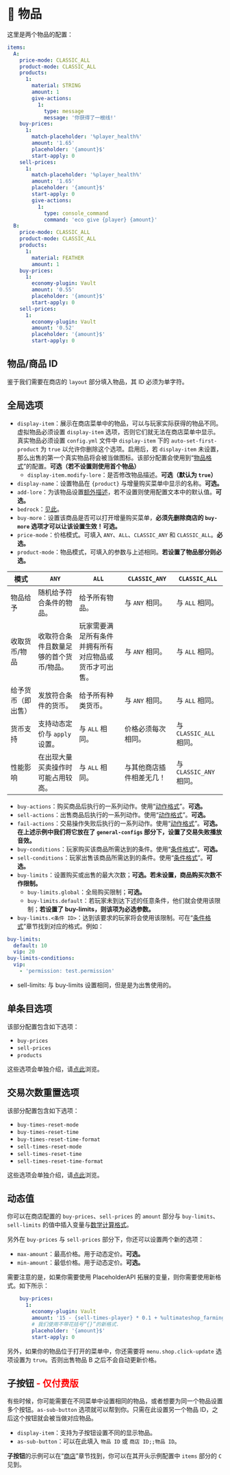 # 🛒 物品

这里是两个物品的配置：

``` YAML
items:
  A:
    price-mode: CLASSIC_ALL
    product-mode: CLASSIC_ALL
    products:
      1:
        material: STRING
        amount: 1
        give-actions:
          1:
            type: message
            message: '你获得了一根线!'
    buy-prices:
      1:
        match-placeholder: '%player_health%'
        amount: '1.65'
        placeholder: '{amount}$'
        start-apply: 0
    sell-prices:
      1:
        match-placeholder: '%player_health%'
        amount: '1.65'
        placeholder: '{amount}$'
        start-apply: 0
        give-actions:
          1:
            type: console_command
            command: 'eco give {player} {amount}'
  B:
    price-mode: CLASSIC_ALL
    product-mode: CLASSIC_ALL
    products:
      1:
        material: FEATHER
        amount: 1
    buy-prices:
      1:
        economy-plugin: Vault
        amount: '0.55'
        placeholder: '{amount}$'
        start-apply: 0
    sell-prices:
      1:
        economy-plugin: Vault
        amount: '0.52'
        placeholder: '{amount}$'
        start-apply: 0
```

## 物品/商品 ID

鉴于我们需要在商店的 `layout` 部分填入物品，其 ID 必须为单字符。

## 全局选项

- `display-item`：展示在商店菜单中的物品，可以与玩家实际获得的物品不同。虚拟物品必须设置 `display-item` 选项，否则它们就无法在商店菜单中显示。真实物品必须设置 `config.yml` 文件中 `display-item` 下的 `auto-set-first-product` 为 `true` 以允许你删除这个选项。启用后，若 `display-item` 未设置，那么出售的第一个真实物品将会被当做图标。该部分配置会使用到“[物品格式](format.itemformat.md)”的配置。**可选（若不设置则使用首个物品）**
    - `display-item.modify-lore`：是否修改物品描述。**可选（默认为 `true`）**
- `display-name`：设置物品在 `{product}` 与增量购买菜单中显示的名称。**可选。**
- `add-lore`：为该物品设置[额外描述](menus.display-item-add-lore.md)，若不设置则使用配置文本中的默认值。**可选。**
- `bedrock`：[见此](menus.bedrock-menus-premium.md)。
- `buy-more`：设置该商品是否可以打开增量购买菜单，**必须先删除商店的 `buy-more` 选项才可以让该设置生效！可选。**
- `price-mode`：价格模式。可填入 `ANY`、`ALL`、`CLASSIC_ANY` 和 `CLASSIC_ALL`。**必选。**
- `product-mode`：物品模式，可填入的参数与上述相同。**若设置了物品部分则必选。**

|模式|`ANY`|`ALL`|`CLASSIC_ANY`|`CLASSIC_ALL`|
|---|---|---|---|---|
|物品给予|随机给予符合条件的物品。|给予所有物品。|与 `ANY` 相同。|与 `ALL` 相同。|
|收取货币/物品|收取符合条件且数量足够的首个货币/物品。|玩家需要满足所有条件并拥有所有对应物品或货币才可出售。|与 `ANY` 相同。|与 `ALL` 相同。|
|给予货币（即出售）|发放符合条件的货币。|给予所有种类货币。|与 `ANY` 相同。|与 `ALL` 相同。|
|货币支持|支持动态定价与 `apply` 设置。|与 `ALL` 相同。|价格必须每次相同。|与 `CLASSIC_ALL` 相同。|
|性能影响|在出现大量买卖操作时可能占用较高。|与 `ALL` 相同。|与其他商店插件相差无几！|与 `CLASSIC_ANY` 相同。|

- `buy-actions`：购买商品后执行的一系列动作。使用“[动作格式](format.action-format.md)”。**可选。**
- `sell-actions`：出售商品后执行的一系列动作。使用“[动作格式](format.action-format.md)”。**可选。**
- `fail-actions`：交易操作失败后执行的一系列动作。使用“[动作格式](format.action-format.md)”。**可选。在上述示例中我们将它放在了 `general-configs` 部分下，设置了交易失败播放音效。**
- `buy-conditions`：玩家购买该商品所需达到的条件。使用“[条件格式](format.condition-format.md)”。**可选。**
- `sell-conditions`：玩家出售该商品所需达到的条件。使用“[条件格式](format.condition-format.md)”。**可选。**
- `buy-limits`：设置购买或出售的最大次数；**可选。若未设置，商品购买次数不作限制。**
    - `buy-limits.global`：全局购买限制；**可选。**
    - `buy-limits.default`：若玩家未到达下述的任意条件，他们就会使用该限制；**若设置了 buy-limits，则该项为必选参数。**
- `buy-limits.<条件 ID>`：达到该要求的玩家将会使用该限制。可在“[条件格式](format.condition-format.md)”章节找到对应的格式。例如：

``` YAML
buy-limits:
  default: 10
  vip: 20
buy-limits-conditions:
  vip:
    - 'permission: test.permission'
```

- sell-limits: 与 buy-limits 设置相同，但是是为出售使用的。

## 单条目选项

该部分配置包含如下选项：

* `buy-prices`
* `sell-prices`
* `products`

这些选项会单独介绍，请[点此]()浏览。

## 交易次数重置选项

该部分配置包含如下选项：

* `buy-times-reset-mode`
* `buy-times-reset-time`
* `buy-times-reset-time-format`
* `sell-times-reset-mode`
* `sell-times-reset-time`
* `sell-times-reset-time-format`

这些选项会单独介绍，请[点此]()浏览。

## 动态值

你可以在商店配置的 `buy-prices`、`sell-prices` 的 `amount` 部分与 `buy-limits`、`sell-limits` 的值中插入变量与[数学计算格式](format.math-calculate-format.md)。

另外在 `buy-prices` 与 `sell-prices` 部分下，你还可以设置两个新的选项：

* `max-amount`：最高价格。用于动态定价。**可选。**
* `min-amount`：最低价格。用于动态定价。**可选。**

需要注意的是，如果你需要使用 PlaceholderAPI 拓展的变量，则你需要使用新格式。如下所示：

``` YAML
    buy-prices:
      1:
        economy-plugin: Vault
        amount: '15 - {sell-times-player} * 0.1 + %ultimateshop_farming_B_sell-times-player% * 0.1'
        # 我们使用不带花括号“{}”的新格式.
        placeholder: '{amount}$'
        start-apply: 0
```

另外，如果你的物品位于打开的菜单中，你还需要将 `menu.shop.click-update` 选项设置为 `true`。否则出售物品 B 之后不会自动更新价格。

## 子按钮 <font color="red">- 仅付费版</font>

有些时候，你可能需要在不同菜单中设置相同的物品，或者想要为同一个物品设置多个按钮。`as-sub-button` 选项就可以帮到你。只需在此设置另一个物品 ID，之后这个按钮就会被当做对应物品。

* `display-item`：支持为子按钮设置不同的显示物品。
* `as-sub-button`：可以在此填入 `物品 ID` 或 `商店 ID;;物品 ID`。

**子按钮**的示例可以在“[商店](shops.shops.md)”章节找到，你可以在其开头示例配置中 `items` 部分的 `C` 见到。